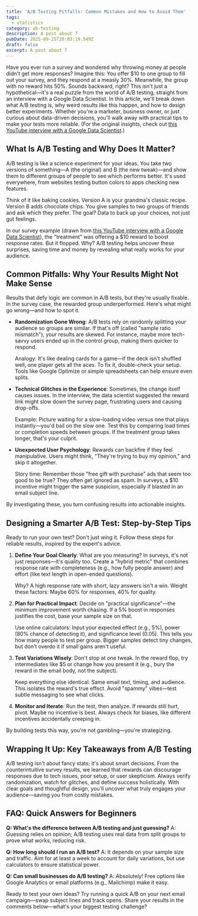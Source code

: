 ```yaml
---
title: 'A/B Testing Pitfalls: Common Mistakes and How to Avoid Them'
tags:
  - statistics
category: ab-testing
description: A post about 7
pubDate: 2025-09-25T20:03:19.549Z
draft: false
excerpt: A post about 7
---
```


Have you ever run a survey and wondered why throwing money at people didn't get more responses? Imagine this: You offer $10 to one group to fill out your survey, and they respond at a measly 30%. Meanwhile, the group with no reward hits 50%. Sounds backward, right? This isn't just a hypothetical—it's a real puzzle from the world of A/B testing, straight from an interview with a Google Data Scientist. In this article, we'll break down what A/B testing is, why weird results like this happen, and how to design better experiments. Whether you're a marketer, business owner, or just curious about data-driven decisions, you'll walk away with practical tips to make your tests more reliable. (For the original insights, check out [this YouTube interview with a Google Data Scientist](https://www.youtube.com/watch?v=2sWVLMVQsu0).)

## What Is A/B Testing and Why Does It Matter?

A/B testing is like a science experiment for your ideas. You take two versions of something—A (the original) and B (the new tweak)—and show them to different groups of people to see which performs better. It's used everywhere, from websites testing button colors to apps checking new features.

Think of it like baking cookies. Version A is your grandma's classic recipe. Version B adds chocolate chips. You give samples to two groups of friends and ask which they prefer. The goal? Data to back up your choices, not just gut feelings.

In our survey example (drawn from [this YouTube interview with a Google Data Scientist](https://www.youtube.com/watch?v=2sWVLMVQsu0)), the "treatment" was offering a $10 reward to boost response rates. But it flopped. Why? A/B testing helps uncover these surprises, saving time and money by revealing what really works for your audience.

## Common Pitfalls: Why Your Results Might Not Make Sense

Results that defy logic are common in A/B tests, but they're usually fixable. In the survey case, the rewarded group underperformed. Here's what might go wrong—and how to spot it.

- **Randomization Gone Wrong**: A/B tests rely on randomly splitting your audience so groups are similar. If that's off (called "sample ratio mismatch"), your results are skewed. For instance, maybe more tech-savvy users ended up in the control group, making them quicker to respond.

  Analogy: It's like dealing cards for a game—if the deck isn't shuffled well, one player gets all the aces. To fix it, double-check your setup. Tools like Google Optimize or simple spreadsheets can help ensure even splits.

- **Technical Glitches in the Experience**: Sometimes, the change itself causes issues. In the interview, the data scientist suggested the reward link might slow down the survey page, frustrating users and causing drop-offs.

  Example: Picture waiting for a slow-loading video versus one that plays instantly—you'd bail on the slow one. Test this by comparing load times or completion speeds between groups. If the treatment group takes longer, that's your culprit.

- **Unexpected User Psychology**: Rewards can backfire if they feel manipulative. Users might think, "They're trying to buy my opinion," and skip it altogether.

  Story time: Remember those "free gift with purchase" ads that seem too good to be true? They often get ignored as spam. In surveys, a $10 incentive might trigger the same suspicion, especially if blasted in an email subject line.

By investigating these, you turn confusing results into actionable insights.

## Designing a Smarter A/B Test: Step-by-Step Tips

Ready to run your own test? Don't just wing it. Follow these steps for reliable results, inspired by the expert's advice.

1. **Define Your Goal Clearly**: What are you measuring? In surveys, it's not just responses—it's quality too. Create a "hybrid metric" that combines response rate with completeness (e.g., how fully people answer) and effort (like text length in open-ended questions).

   Why? A high response rate with short, lazy answers isn't a win. Weight these factors: Maybe 60% for responses, 40% for quality.

2. **Plan for Practical Impact**: Decide on "practical significance"—the minimum improvement worth chasing. If a 5% boost in responses justifies the cost, base your sample size on that.

   Use online calculators: Input your expected effect (e.g., 5%), power (80% chance of detecting it), and significance level (0.05). This tells you how many people to test per group. Bigger samples detect tiny changes, but don't overdo it if small gains aren't useful.

3. **Test Variations Wisely**: Don't stop at one tweak. In the reward flop, try intermediates like $5 or change how you present it (e.g., bury the reward in the email body, not the subject).

   Keep everything else identical: Same email text, timing, and audience. This isolates the reward's true effect. Avoid "spammy" vibes—test subtle messaging to see what clicks.

4. **Monitor and Iterate**: Run the test, then analyze. If rewards still hurt, pivot. Maybe no incentive is best. Always check for biases, like different incentives accidentally creeping in.

By building tests this way, you're not gambling—you're strategizing.

## Wrapping It Up: Key Takeaways from A/B Testing

A/B testing isn't about fancy stats; it's about smart decisions. From the counterintuitive survey results, we learned that rewards can discourage responses due to tech issues, poor setup, or user skepticism. Always verify randomization, watch for glitches, and define success holistically. With clear goals and thoughtful design, you'll uncover what truly engages your audience—saving you from costly mistakes.

## FAQ: Quick Answers for Beginners

**Q: What's the difference between A/B testing and just guessing?**
A: Guessing relies on opinion; A/B testing uses real data from split groups to prove what works, reducing risk.

**Q: How long should I run an A/B test?**
A: It depends on your sample size and traffic. Aim for at least a week to account for daily variations, but use calculators to ensure statistical power.

**Q: Can small businesses do A/B testing?**
A: Absolutely! Free options like Google Analytics or email platforms (e.g., Mailchimp) make it easy.

Ready to test your own ideas? Try running a quick A/B on your next email campaign—swap subject lines and track opens. Share your results in the comments below—what's your biggest testing challenge?
